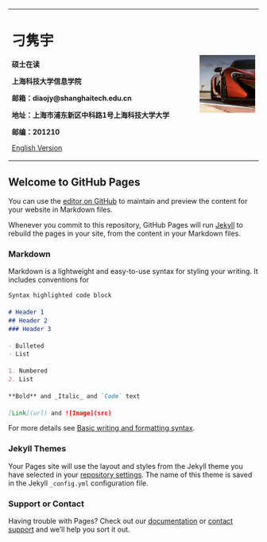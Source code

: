 <table frame=void>
  <tr>
    <td width="75%">
      <h1 align="left">刁隽宇</h1>
      <p align="left"><b>硕士在读</b></p>
      <p align="left"><b>上海科技大学信息学院</b></p>
      <p align="left"><b>邮箱：diaojy@shanghaitech.edu.cn</b></p>
      <p align="left"><b>地址：上海市浦东新区中科路1号上海科技大学大学</b></p>
      <p align="left"><b>邮编：201210</b></p>
      <p align="left"><a align="left" href="/index-en.html">English Version</a></p>
    </td>
    <td width="25%">
      <!-- 插入证件照代码 -->
      <img src="imgs/avatar.png" width="100%">    
    </td>
  </tr>
</table>

## Welcome to GitHub Pages

You can use the [editor on GitHub](https://github.com/martindiao/martindiao.github.io/edit/main/index.md) to maintain and preview the content for your website in Markdown files.

Whenever you commit to this repository, GitHub Pages will run [Jekyll](https://jekyllrb.com/) to rebuild the pages in your site, from the content in your Markdown files.

### Markdown

Markdown is a lightweight and easy-to-use syntax for styling your writing. It includes conventions for

```markdown
Syntax highlighted code block

# Header 1
## Header 2
### Header 3

- Bulleted
- List

1. Numbered
2. List

**Bold** and _Italic_ and `Code` text

[Link](url) and ![Image](src)
```

For more details see [Basic writing and formatting syntax](https://docs.github.com/en/github/writing-on-github/getting-started-with-writing-and-formatting-on-github/basic-writing-and-formatting-syntax).

### Jekyll Themes

Your Pages site will use the layout and styles from the Jekyll theme you have selected in your [repository settings](https://github.com/martindiao/martindiao.github.io/settings/pages). The name of this theme is saved in the Jekyll `_config.yml` configuration file.

### Support or Contact

Having trouble with Pages? Check out our [documentation](https://docs.github.com/categories/github-pages-basics/) or [contact support](https://support.github.com/contact) and we’ll help you sort it out.
